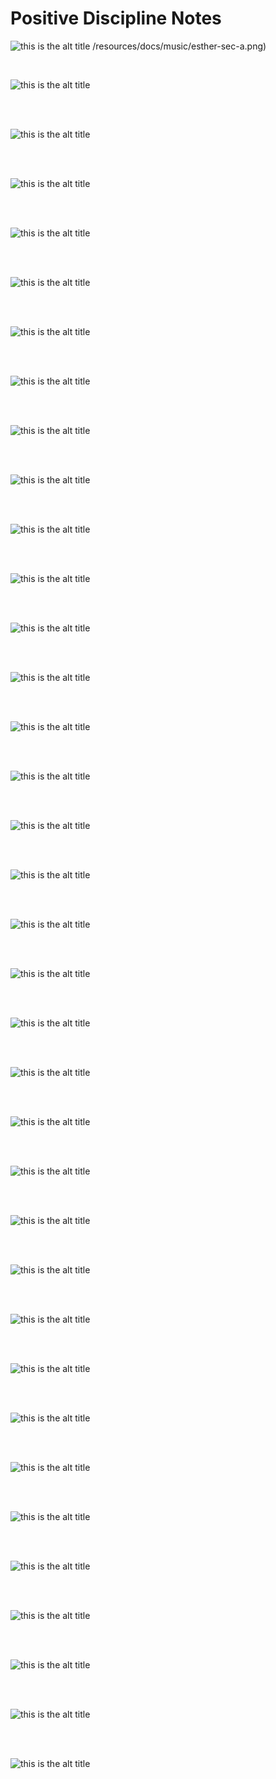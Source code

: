 Positive Discipline Notes
=====================

![this is the alt title](/resources/images/misc/IMG_3081.JPG)
/resources/docs/music/esther-sec-a.png)

&nbsp;
&nbsp;  
  
![this is the alt title](/resources/images/misc/IMG_3082.JPG)

&nbsp;  
&nbsp;  

![this is the alt title](/resources/images/misc/IMG_3083.JPG)

&nbsp;  
&nbsp;  


![this is the alt title](/resources/images/misc/IMG_3084.JPG)

&nbsp;  
&nbsp;  


![this is the alt title](/resources/images/misc/IMG_3085.JPG)

&nbsp;  
&nbsp;  


![this is the alt title](/resources/images/misc/IMG_3086.JPG)

&nbsp;  
&nbsp;  


![this is the alt title](/resources/images/misc/IMG_3087.JPG)

&nbsp;  
&nbsp;  


![this is the alt title](/resources/images/misc/IMG_3088.JPG)

&nbsp;  
&nbsp;  


![this is the alt title](/resources/images/misc/IMG_3089.JPG)

&nbsp;  
&nbsp;  


![this is the alt title](/resources/images/misc/IMG_3090.JPG)

&nbsp;  
&nbsp;  


![this is the alt title](/resources/images/misc/IMG_3091.JPG)

&nbsp;  
&nbsp;  


![this is the alt title](/resources/images/misc/IMG_3092.JPG)

&nbsp;  
&nbsp;  


![this is the alt title](/resources/images/misc/IMG_3093.JPG)

&nbsp;  
&nbsp;  


![this is the alt title](/resources/images/misc/IMG_5623.JPG)

&nbsp;  
&nbsp;  


![this is the alt title](/resources/images/misc/IMG_5624.JPG)

&nbsp;  
&nbsp;  


![this is the alt title](/resources/images/misc/IMG_5625.JPG)

&nbsp;  
&nbsp;  


![this is the alt title](/resources/images/misc/IMG_5626.JPG)

&nbsp;  
&nbsp;  


![this is the alt title](/resources/images/misc/IMG_5627.JPG)

&nbsp;  
&nbsp;  


![this is the alt title](/resources/images/misc/IMG_5628.JPG)

&nbsp;  
&nbsp;  


![this is the alt title](/resources/images/misc/IMG_5665.JPG)

&nbsp;  
&nbsp;  


![this is the alt title](/resources/images/misc/IMG_5666.JPG)

&nbsp;  
&nbsp;  


![this is the alt title](/resources/images/misc/IMG_5667.JPG)

&nbsp;  
&nbsp;  


![this is the alt title](/resources/images/misc/IMG_5668.JPG)

&nbsp;  
&nbsp;  


![this is the alt title](/resources/images/misc/IMG_5669.JPG)

&nbsp;  
&nbsp;  


![this is the alt title](/resources/images/misc/IMG_5876.JPG)

&nbsp;  
&nbsp;  


![this is the alt title](/resources/images/misc/IMG_5877.JPG)

&nbsp;  
&nbsp;  


![this is the alt title](/resources/images/misc/IMG_5884.JPG)


&nbsp;  
&nbsp;  


![this is the alt title](/resources/images/misc/IMG_5885.JPG)

&nbsp;  
&nbsp;  


![this is the alt title](/resources/images/misc/IMG_5886.JPG)

&nbsp;  
&nbsp;  


![this is the alt title](/resources/images/misc/IMG_5921.JPG)

&nbsp;  
&nbsp;  


![this is the alt title](/resources/images/misc/IMG_5922.JPG)

&nbsp;  
&nbsp;  


![this is the alt title](/resources/images/misc/IMG_5923.JPG)

&nbsp;  
&nbsp;  


![this is the alt title](/resources/images/misc/IMG_5925.JPG)

&nbsp;  
&nbsp;  


![this is the alt title](/resources/images/misc/IMG_5926.JPG)

&nbsp;  
&nbsp;  


![this is the alt title](/resources/images/misc/IMG_5927.JPG)

&nbsp;  
&nbsp;  


![this is the alt title](/resources/images/misc/IMG_5928.JPG)

&nbsp;  
&nbsp;  


